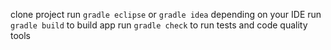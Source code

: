 clone project
run `gradle eclipse` or `gradle idea` depending on your IDE
run `gradle build` to build app
run `gradle check` to run tests and code quality tools
